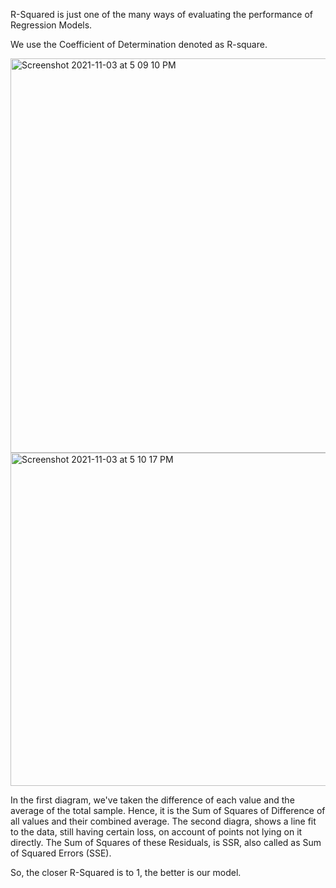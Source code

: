 R-Squared is just one of the many ways of evaluating the performance of Regression Models.

We use the Coefficient of Determination denoted as R-square.

<img width="631" alt="Screenshot 2021-11-03 at 5 09 10 PM" src="https://user-images.githubusercontent.com/61674750/140053701-6b44714e-013a-4b71-bb16-dc3242947d49.png">
<img width="533" alt="Screenshot 2021-11-03 at 5 10 17 PM" src="https://user-images.githubusercontent.com/61674750/140053808-9cd82e12-d390-4ff7-824b-22da5089f9f7.png">

In the first diagram, we've taken the difference of each value and the average of the total sample. Hence, it is the Sum of Squares of Difference of all values and their combined average.
The second diagra, shows a line fit to the data, still having certain loss, on account of points not lying on it directly. The Sum of Squares of these Residuals, is SSR, also called as Sum of Squared Errors (SSE).

So, the closer R-Squared is to 1, the better is our model.
